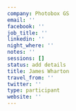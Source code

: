 ```yaml
---
company: Photobox GS
email: ''
facebook: ''
job_title: ''
linkedin: ''
night_where: ''
notes: ''
sessions: []
status: add details
title: James Wharton
travel_from: ''
twitter: ''
type: participant
website: ''
---
```


<!-- put more details about participant here -->